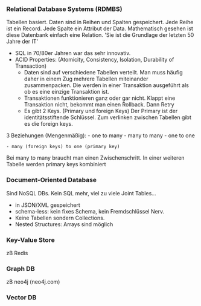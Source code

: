 ### Relational Database Systems (RDMBS)
Tabellen basiert.
Daten sind in Reihen und Spalten gespeichert.
Jede Reihe ist ein Record.
Jede Spalte ein Attribut der Data.
Mathematisch gesehen ist diese Datenbank einfach eine Relation.
'Sie ist die Grundlage der letzten 50 Jahre der IT'

- SQL in 70/80er Jahren war das sehr innovativ.
- ACID Properties: (Atomicity, Consistency, Isolation, Durability of Transaction)
	- Daten sind auf verschiedene Tabellen verteilt. Man muss häufig daher in einem Zug mehrere Tabellen miteinander zusammenpacken. Die werden in einer Transaktion ausgeführt als ob es eine einzige Transaktion ist.
	- Transaktionen funktionieren ganz oder gar nicht. Klappt eine Transaktion nicht, bekommt man einen Rollback. Dann Retry
	- Es gibt 2 Keys. (Primary und foreign Keys) Der Primary ist der identitätsstiftende Schlüssel. Zum verlinken zwischen Tabellen gibt es die foreign keys.

3 Beziehungen (Mengenmäßig):
	- one to many
	- many to many
	- one to one

	- many (foreign keys) to one (primary key)

Bei many to many braucht man einen Zwischenschritt. In einer weiteren Tabelle werden primary keys kombiniert


### Document-Oriented Database
Sind NoSQL DBs.
Kein SQL mehr, viel zu viele Joint Tables...

- in JSON/XML gespeichert
- schema-less: kein fixes Schema, kein Fremdschlüssel Nerv.
- Keine Tabellen sondern Collections.
- Nested Structures: Arrays sind möglich


### Key-Value Store
zB Redis

### Graph DB
zB neo4j (neo4j.com)

### Vector DB